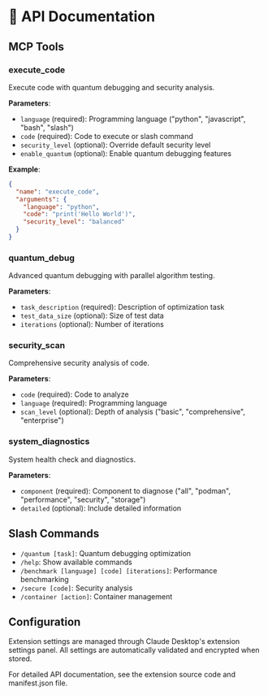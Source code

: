 # 🔌 API Documentation

## MCP Tools

### execute_code

Execute code with quantum debugging and security analysis.

**Parameters**:
- `language` (required): Programming language ("python", "javascript", "bash", "slash")
- `code` (required): Code to execute or slash command
- `security_level` (optional): Override default security level
- `enable_quantum` (optional): Enable quantum debugging features

**Example**:
```json
{
  "name": "execute_code",
  "arguments": {
    "language": "python",
    "code": "print('Hello World')",
    "security_level": "balanced"
  }
}
```

### quantum_debug

Advanced quantum debugging with parallel algorithm testing.

**Parameters**:
- `task_description` (required): Description of optimization task
- `test_data_size` (optional): Size of test data
- `iterations` (optional): Number of iterations

### security_scan

Comprehensive security analysis of code.

**Parameters**:
- `code` (required): Code to analyze
- `language` (required): Programming language
- `scan_level` (optional): Depth of analysis ("basic", "comprehensive", "enterprise")

### system_diagnostics

System health check and diagnostics.

**Parameters**:
- `component` (required): Component to diagnose ("all", "podman", "performance", "security", "storage")
- `detailed` (optional): Include detailed information

## Slash Commands

- `/quantum [task]`: Quantum debugging optimization
- `/help`: Show available commands
- `/benchmark [language] [code] [iterations]`: Performance benchmarking
- `/secure [code]`: Security analysis
- `/container [action]`: Container management

## Configuration

Extension settings are managed through Claude Desktop's extension settings panel. All settings are automatically validated and encrypted when stored.

For detailed API documentation, see the extension source code and manifest.json file.
